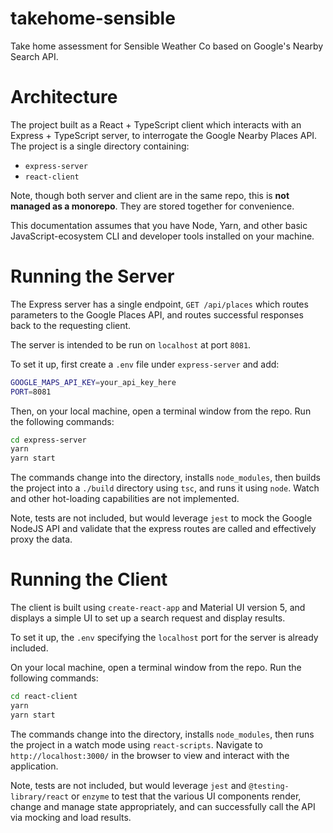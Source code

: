 # takehome-sensible

Take home assessment for Sensible Weather Co based on Google's Nearby Search API.

# Architecture

The project built as a React + TypeScript client which interacts with an Express + TypeScript server, to interrogate the Google Nearby Places API. The project is a single directory containing:

- `express-server`
- `react-client`

Note, though both server and client are in the same repo, this is **not managed as a monorepo**. They are stored together for convenience.

This documentation assumes that you have Node, Yarn, and other basic JavaScript-ecosystem CLI and developer tools installed on your machine.

# Running the Server

The Express server has a single endpoint, `GET /api/places` which routes parameters to the Google Places API, and routes successful responses back to the requesting client.

The server is intended to be run on `localhost` at port `8081`.

To set it up, first create a `.env` file under `express-server` and add:

```sh
GOOGLE_MAPS_API_KEY=your_api_key_here
PORT=8081
```

Then, on your local machine, open a terminal window from the repo. Run the following commands:

```sh
cd express-server
yarn
yarn start
```

The commands change into the directory, installs `node_modules`, then builds the project into a `./build` directory using `tsc`, and runs it using `node`. Watch and other hot-loading capabilities are not implemented.

Note, tests are not included, but would leverage `jest` to mock the Google NodeJS API and validate that the express routes are called and effectively proxy the data.

# Running the Client

The client is built using `create-react-app` and Material UI version 5, and displays a simple UI to set up a search request and display results.

To set it up, the `.env` specifying the `localhost` port for the server is already included.

On your local machine, open a terminal window from the repo. Run the following commands:

```sh
cd react-client
yarn
yarn start
```

The commands change into the directory, installs `node_modules`, then runs the project in a watch mode using `react-scripts`. Navigate to `http://localhost:3000/` in the browser to view and interact with the application.

Note, tests are not included, but would leverage `jest` and `@testing-library/react` or `enzyme` to test that the various UI components render, change and manage state appropriately, and can successfully call the API via mocking and load results.
